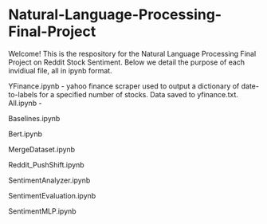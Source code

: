 # Natural-Language-Processing-Final-Project
Welcome! This is the respository for the Natural Language Processing Final Project on Reddit Stock Sentiment. Below we detail the purpose of each invidiual file, all in ipynb format.

YFinance.ipynb - yahoo finance scraper used to output a dictionary of date-to-labels for a specified number of stocks. Data saved to yfinance.txt.
All.ipynb - 


Baselines.ipynb


Bert.ipynb


MergeDataset.ipynb


Reddit_PushShift.ipynb


SentimentAnalyzer.ipynb


SentimentEvaluation.ipynb


SentimentMLP.ipynb
